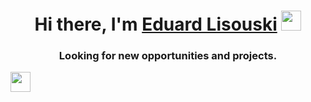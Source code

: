 <h1 align="center">Hi there, I'm <a href="https://www.linkedin.com/in/evlisouski/" target="_blank">Eduard Lisouski</a> 
<img src="https://github.com/blackcater/blackcater/raw/main/images/Hi.gif" height="32"/></h1>
<h3 align="center">Looking for new opportunities and projects.</h3>
<img src="https://github.com/evlisouski/evlisouski/svg/python.svg" height="32"/></h1>